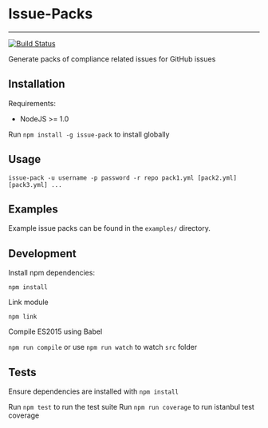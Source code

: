 # Issue-Packs
* * *

[![Build Status](https://travis-ci.org/cmbirk/Issue-Packs.svg?branch=master)](https://travis-ci.org/cmbirk/Issue-Packs)

Generate packs of compliance related issues for GitHub issues

## Installation

Requirements:

* NodeJS >= 1.0

Run `npm install -g issue-pack` to install globally

## Usage

`issue-pack -u username -p password -r repo pack1.yml [pack2.yml] [pack3.yml] ...`

## Examples

Example issue packs can be found in the `examples/` directory.

## Development

Install npm dependencies:

`npm install`

Link module

`npm link`

Compile ES2015 using Babel

`npm run compile` or use `npm run watch` to watch `src` folder

## Tests

Ensure dependencies are installed with `npm install`

Run `npm test` to run the test suite
Run `npm run coverage` to run istanbul test coverage
